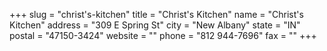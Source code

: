 +++
slug = "christ's-kitchen"
title = "Christ's Kitchen"
name = "Christ's Kitchen"
address = "309 E Spring St"
city = "New Albany"
state = "IN"
postal = "47150-3424"
website = ""
phone = "812 944-7696"
fax = ""
+++
